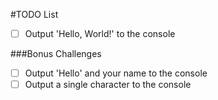 #TODO List
- [ ] Output 'Hello, World!' to the console

###Bonus Challenges
- [ ] Output 'Hello' and your name to the console
- [ ] Output a single character to the console